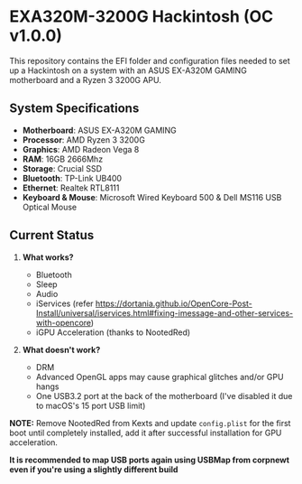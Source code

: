 # EXA320M-3200G Hackintosh (OC v1.0.0)

This repository contains the EFI folder and configuration files needed to set up a Hackintosh on a system with an ASUS EX-A320M GAMING motherboard and a Ryzen 3 3200G APU.

## System Specifications

- **Motherboard**: ASUS EX-A320M GAMING
- **Processor**: AMD Ryzen 3 3200G
- **Graphics**: AMD Radeon Vega 8
- **RAM**: 16GB 2666Mhz
- **Storage**: Crucial SSD
- **Bluetooth**: TP-Link UB400
- **Ethernet**: Realtek RTL8111
- **Keyboard & Mouse**: Microsoft Wired Keyboard 500 & Dell MS116 USB Optical Mouse

## Current Status

1. **What works?**
   - Bluetooth
   - Sleep
   - Audio
   - iServices (refer https://dortania.github.io/OpenCore-Post-Install/universal/iservices.html#fixing-imessage-and-other-services-with-opencore)
   - iGPU Acceleration (thanks to NootedRed)
   
2. **What doesn't work?**
   - DRM
   - Advanced OpenGL apps may cause graphical glitches and/or GPU hangs
   - One USB3.2 port at the back of the motherboard (I've disabled it due to macOS's 15 port USB limit)

**NOTE:** Remove NootedRed from Kexts and update `config.plist` for the first boot until completely installed, add it after successful installation for GPU acceleration.

**It is recommended to map USB ports again using USBMap from corpnewt even if you're using a slightly different build**
